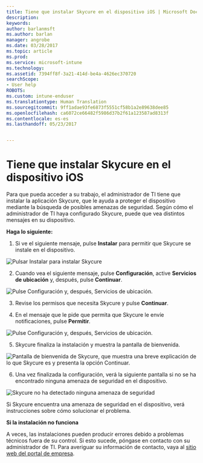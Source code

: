 ```yaml
---
title: Tiene que instalar Skycure en el dispositivo iOS | Microsoft Docs
description: 
keywords: 
author: barlanmsft
ms.author: barlan
manager: angrobe
ms.date: 03/28/2017
ms.topic: article
ms.prod: 
ms.service: microsoft-intune
ms.technology: 
ms.assetid: 7394ff8f-3a21-414d-be4a-4626ec370720
searchScope:
- User help
ROBOTS: 
ms.custom: intune-enduser
ms.translationtype: Human Translation
ms.sourcegitcommit: 9ff1adae93fe6873f5551cf58b1a2e89638dee85
ms.openlocfilehash: ca6072ce66482f5986d37b2f61a123587ad8313f
ms.contentlocale: es-es
ms.lasthandoff: 05/23/2017


---
```


# <a name="you-need-to-install-skycure-on-your-ios-device"></a>Tiene que instalar Skycure en el dispositivo iOS

Para que pueda acceder a su trabajo, el administrador de TI tiene que instalar la aplicación Skycure, que le ayuda a proteger el dispositivo mediante la búsqueda de posibles amenazas de seguridad. Según cómo el administrador de TI haya configurado Skycure, puede que vea distintos mensajes en su dispositivo.

**Haga lo siguiente:**

1.    Si ve el siguiente mensaje, pulse **Instalar** para permitir que Skycure se instale en el dispositivo.

  ![Pulsar Instalar para instalar Skycure](./media/ios-mtd-install-app-request.png)

2. Cuando vea el siguiente mensaje, pulse **Configuración**, active **Servicios de ubicación** y, después, pulse **Continuar**.

  ![Pulse Configuración y, después, Servicios de ubicación.](./media/ios-skycure-allow-location-services.png)

3. Revise los permisos que necesita Skycure y pulse **Continuar**.

4. En el mensaje que le pide que permita que Skycure le envíe notificaciones, pulse **Permitir**.

  ![Pulse Configuración y, después, Servicios de ubicación.](./media/ios-skycure-allow-notifications.png)

5. Skycure finaliza la instalación y muestra la pantalla de bienvenida.

  ![Pantalla de bienvenida de Skycure, que muestra una breve explicación de lo que Skycure es y presenta la opción Continuar.](./media/ios-skycure-welcome-screen.png)

6. Una vez finalizada la configuración, verá la siguiente pantalla si no se ha encontrado ninguna amenaza de seguridad en el dispositivo.

  ![Skycure no ha detectado ninguna amenaza de seguridad](./media/ios-skycure-no-threats-found.png)

Si Skycure encuentra una amenaza de seguridad en el dispositivo, verá instrucciones sobre cómo solucionar el problema.

**Si la instalación no funciona**

A veces, las instalaciones pueden producir errores debido a problemas técnicos fuera de su control. Si esto sucede, póngase en contacto con su administrador de TI. Para averiguar su información de contacto, vaya al [sitio web del portal de empresa](http://portal.manage.microsoft.com).

